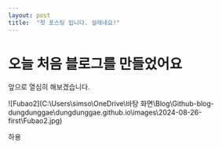 ```yaml
---
layout: post
title:  "첫 포스팅 입니다. 설레네요!"
---
```


# 오늘 처음 블로그를 만들었어요

앞으로 열심히 해보겠습니다. 



![Fubao2](C:\Users\simso\OneDrive\바탕 화면\Blog\Github-blog-dungdunggae\dungdunggae.github.io\images\2024-08-26-first\Fubao2.jpg)



하용
